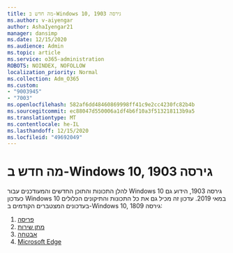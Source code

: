 ```yaml
---
title: מה חדש ב-Windows 10, גירסה 1903
ms.author: v-aiyengar
author: AshaIyengar21
manager: dansimp
ms.date: 12/15/2020
ms.audience: Admin
ms.topic: article
ms.service: o365-administration
ROBOTS: NOINDEX, NOFOLLOW
localization_priority: Normal
ms.collection: Adm_O365
ms.custom:
- "9003945"
- "7003"
ms.openlocfilehash: 582af6dd48460869998ff41c9e2cc4230fc82b4b
ms.sourcegitcommit: ec88047d550006a1df4b6f10a3f513218113b9a5
ms.translationtype: MT
ms.contentlocale: he-IL
ms.lasthandoff: 12/15/2020
ms.locfileid: "49692049"
---
```

# <a name="whats-new-in-windows-10-version-1903"></a>מה חדש ב-Windows 10, גירסה 1903

להלן התכונות והתוכן החדשים והמעודכנים עבור Windows 10 גירסה 1903, הידוע גם כעדכון Windows 10 במאי 2019. עדכון זה מכיל גם את כל התכונות והתיקונים הכלולים בעדכונים המצטברים הקודמים ב-Windows 10, גירסה 1809:

1. [פריסה](https://go.microsoft.com/fwlink/?linkid=2114296)
1. [מתן שירות](https://go.microsoft.com/fwlink/?linkid=2114493)
1. [אבטחה](https://go.microsoft.com/fwlink/?linkid=2114297)
1. [Microsoft Edge](https://go.microsoft.com/fwlink/?linkid=2114298)
